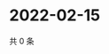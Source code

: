 # 2022-02-15

共 0 条

<!-- BEGIN WEIBO -->
<!-- 最后更新时间 Tue Feb 15 2022 01:02:33 GMT+0800 (China Standard Time) -->

<!-- END WEIBO -->
